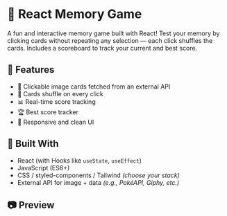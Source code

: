 # 🧠 React Memory Game

A fun and interactive memory game built with React! Test your memory by clicking cards without repeating any selection — each click shuffles the cards. Includes a scoreboard to track your current and best score.

## 🚀 Features

- 🎴 Clickable image cards fetched from an external API
- 🔀 Cards shuffle on every click
- 📊 Real-time score tracking
- 🏆 Best score tracker
- 💅 Responsive and clean UI

## 🧱 Built With

- React (with Hooks like `useState`, `useEffect`)
- JavaScript (ES6+)
- CSS / styled-components / Tailwind *(choose your stack)*
- External API for image + data *(e.g., PokéAPI, Giphy, etc.)*

## 📷 Preview
